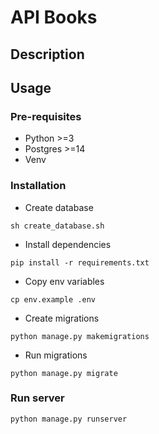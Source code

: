 # API Books

## Description

## Usage

### Pre-requisites

- Python >=3
- Postgres >=14
- Venv

### Installation

- Create database

```shell
sh create_database.sh
```

- Install dependencies

```shell
pip install -r requirements.txt 
```

- Copy env variables

```shell
cp env.example .env
```

- Create migrations

```shell
python manage.py makemigrations
```

- Run migrations

```shell
python manage.py migrate
```

### Run server

```shell
python manage.py runserver
```

